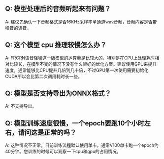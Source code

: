 ## Q: 模型处理后的音频听起来有问题？
A: 建议先确认一下音频格式是否16KHz采样率单通道wav音频，音频内容是否带噪音的语音。

## Q: 这个模型 cpu 推理较慢怎么办？
A: FRCRN语音降噪这一版模型的运算量是比较大的，特别是在CPU上处理耗时相对比较长，在模型不变的情况下没有什么很好的优化方案。建议使用GPU来提升速度，通常能够比CPU提升几倍到几十倍，不过GPU第一次使用需要初始化CUDA所以会比第二次调用耗时长一些。

## Q: 模型是否支持导出为ONNX格式？
A: 不支持导出。

## Q: 模型训练速度很慢，一个epoch要跑10个小时左右，请问这是正常的吗？
A: 这种情况不正常，目前训练流程默认使用单卡，通常V100单卡跑一个epoch约40分钟。您训练的时候可以观察一下cpu和gpu的占用情况。